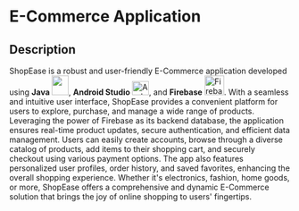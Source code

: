 # E-Commerce Application

## Description
ShopEase is a robust and user-friendly E-Commerce application developed using **Java** <img src="https://upload.wikimedia.org/wikipedia/en/thumb/3/30/Java_programming_language_logo.svg/1200px-Java_programming_language_logo.svg.png" style="width: 30px; height: 35px;">, **Android Studio** <img src="https://developer.android.com/static/studio/images/new-studio-logo-1.png" alt="Android Studio Logo" style="width: 30px; height: 25px;">, and **Firebase** <img src="https://cdn4.iconfinder.com/data/icons/google-i-o-2016/512/google_firebase-2-512.png" alt="Firebase Logo" style="width: 35px; height: 35px;">. With a seamless and intuitive user interface, ShopEase provides a convenient platform for users to explore, purchase, and manage a wide range of products. Leveraging the power of Firebase as its backend database, the application ensures real-time product updates, secure authentication, and efficient data management. Users can easily create accounts, browse through a diverse catalog of products, add items to their shopping cart, and securely checkout using various payment options. The app also features personalized user profiles, order history, and saved favorites, enhancing the overall shopping experience. Whether it's electronics, fashion, home goods, or more, ShopEase offers a comprehensive and dynamic E-Commerce solution that brings the joy of online shopping to users' fingertips.
